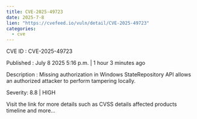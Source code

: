 ```yaml
--- 
title: CVE-2025-49723
date: 2025-7-8
lien: "https://cvefeed.io/vuln/detail/CVE-2025-49723"
categories:
  - cve
---
```


CVE ID : CVE-2025-49723

Published :  July 8
2025
5:16 p.m. | 1 hour
3 minutes ago

Description : Missing authorization in Windows StateRepository API allows an authorized attacker to perform tampering locally.

Severity: 8.8 | HIGH

Visit the link for more details
such as CVSS details
affected products
timeline
and more...
